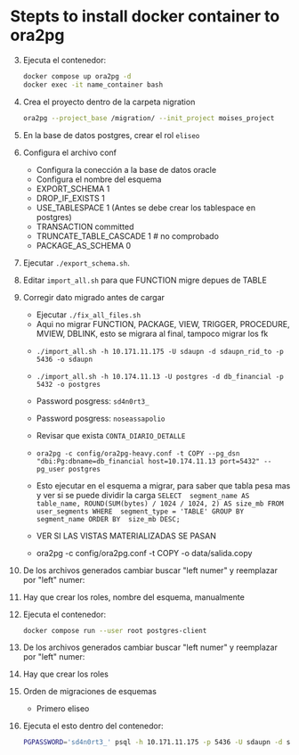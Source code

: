 # Stepts to install docker container to ora2pg

3. Ejecuta el contenedor:
    ```bash
    docker compose up ora2pg -d
    docker exec -it name_container bash
    ```
4. Crea el proyecto dentro de la carpeta nigration
    ```bash
    ora2pg --project_base /migration/ --init_project moises_project
    ```
5. En la base de datos postgres, crear el rol `eliseo`
5. Configura el archivo conf
    - Configura la conección a la base de datos oracle
    - Configura el nombre del esquema
    - EXPORT_SCHEMA 1
    - DROP_IF_EXISTS 1
    - USE_TABLESPACE 1 (Antes se debe crear los tablespace en postgres)
    - TRANSACTION	committed
    - TRUNCATE_TABLE_CASCADE 1 # no comprobado
    - PACKAGE_AS_SCHEMA	0
7. Ejecutar `./export_schema.sh`.
7. Editar `import_all.sh` para que FUNCTION migre depues de TABLE
6. Corregir dato migrado antes de cargar
    - Ejecutar `./fix_all_files.sh`
    <!-- - Corregir type
    - TYPE:: Buscar `Unsupported, please edit to match PostgreSQL syntax` para reemplazar manualmente -->
    <!-- - WARNINGS PACKAGES:: Buscar en `./migration/moises_project2/schema` `salida_final, salida_rapida,salida_val, goto ` y comentarlos -->
    - Aqui no migrar FUNCTION, PACKAGE, VIEW, TRIGGER, PROCEDURE, MVIEW, DBLINK, esto se migrara al final, tampoco migrar los fk
    <!-- - Eliminar todas las lineas que empiecen con `eliseo, jose, david` etc reemplazar por `--ora2pg` para comentarlos -->
    <!-- - Buscar este caracter `dbms_random.varchar` y comentar -->
    <!-- - Editar procedimiento `moises.iudp_persona_datos_multiples` falta un `call` -->
    - `./import_all.sh -h 10.171.11.175 -U sdaupn -d sdaupn_rid_to -p 5436 -o sdaupn`
    - `./import_all.sh -h 10.174.11.13 -U postgres -d db_financial -p 5432 -o postgres`
    - Password posgress: `sd4n0rt3_`
    - Password posgress: `noseassapolio`
    - Revisar que exista `CONTA_DIARIO_DETALLE`

    - `ora2pg -c config/ora2pg-heavy.conf -t COPY --pg_dsn "dbi:Pg:dbname=db_financial host=10.174.11.13 port=5432" --pg_user postgres`

    - Esto ejecutar en el esquema a migrar, para saber que tabla pesa mas y ver si se puede dividir la carga
    `SELECT 
        segment_name AS table_name,
        ROUND(SUM(bytes) / 1024 / 1024, 2) AS size_mb
    FROM 
        user_segments
    WHERE 
        segment_type = 'TABLE'
    GROUP BY 
        segment_name
    ORDER BY 
        size_mb DESC;
    `

    - VER SI LAS VISTAS MATERIALIZADAS SE PASAN
    <!-- - Comentar los fk que hacen referencia a esquemas que no existen, en este caso bucar: `enoc` -->
    - ora2pg -c config/ora2pg.conf -t COPY -o data/salida.copy
    <!-- - `sed -i "s/nextval('sq_/nextval('moises.sq_/g" schema/triggers/*.sql` con esto hay que editar el prefijo de las secuencias de ID. -->
    
4. De los archivos generados cambiar buscar "left numer" y reemplazar por "left" numer:
4. Hay que crear los roles, nombre del esquema, manualmente

4. Ejecuta el contenedor:
    ```bash
    docker compose run --user root postgres-client
    ```
4. De los archivos generados cambiar buscar "left numer" y reemplazar por "left" numer:
4. Hay que crear los roles
3. Orden de migraciones de esquemas
    - Primero eliseo
    
5. Ejecuta el esto dentro del contenedor:
    ```bash
    PGPASSWORD='sd4n0rt3_' psql -h 10.171.11.175 -p 5436 -U sdaupn -d sdaupn_rid_to
    ```

